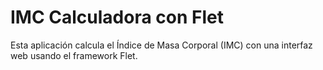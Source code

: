 # IMC Calculadora con Flet
Esta aplicación calcula el Índice de Masa Corporal (IMC) con una interfaz web usando el framework Flet.

